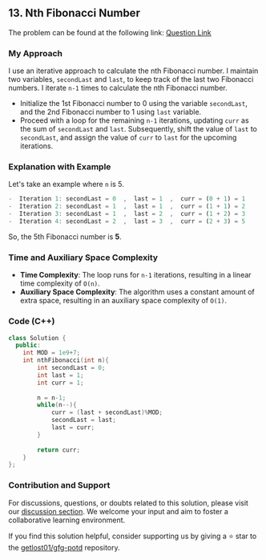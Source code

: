 ## 13. Nth Fibonacci Number

The problem can be found at the following link: [Question Link](https://practice.geeksforgeeks.org/problems/nth-fibonacci-number1335/1)

### My Approach

I use an iterative approach to calculate the nth Fibonacci number. I maintain two variables, `secondLast` and `last`, to keep track of the last two Fibonacci numbers. I iterate `n-1` times to calculate the nth Fibonacci number.

-  Initialize the 1st Fibonacci number to 0 using the variable `secondLast`, and the 2nd Fibonacci number to 1 using `last` variable.
- Proceed with a loop for the remaining `n-1` iterations, updating `curr` as the sum of `secondLast` and `last`. Subsequently, shift the value of `last` to `secondLast`, and assign the value of `curr` to `last` for the upcoming iterations.

### Explanation with Example

Let's take an example where `n` is 5.

```js
-  Iteration 1: secondLast = 0  ,  last = 1  ,  curr = (0 + 1) = 1
-  Iteration 2: secondLast = 1  ,  last = 1  ,  curr = (1 + 1) = 2
-  Iteration 3: secondLast = 1  ,  last = 2  ,  curr = (1 + 2) = 3
-  Iteration 4: secondLast = 2  ,  last = 3  ,  curr = (2 + 3) = 5
```
So, the 5th Fibonacci number is **5**.

### Time and Auxiliary Space Complexity

- **Time Complexity**: The loop runs for `n-1` iterations, resulting in a linear time complexity of `O(n)`.
- **Auxiliary Space Complexity**: The algorithm uses a constant amount of extra space, resulting in an auxiliary space complexity of `O(1)`.

### Code (C++)
```cpp
class Solution {
  public:
    int MOD = 1e9+7;
    int nthFibonacci(int n){
        int secondLast = 0;
        int last = 1;
        int curr = 1;
        
        n = n-1;
        while(n--){
            curr = (last + secondLast)%MOD;
            secondLast = last;
            last = curr;
        }
        
        return curr;
    }
};
```

### Contribution and Support

For discussions, questions, or doubts related to this solution, please visit our [discussion section](https://github.com/getlost01/gfg-potd/discussions). We welcome your input and aim to foster a collaborative learning environment.

If you find this solution helpful, consider supporting us by giving a ⭐ star to the [getlost01/gfg-potd](https://github.com/getlost01/gfg-potd) repository.